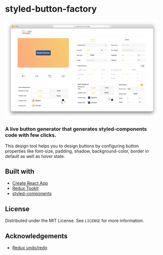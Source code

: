 # styled-button-factory

[![Styled Button](./src/app/assets/styledbutton.png)](https://styled-button.vercel.app/)

### A live button generator that generates styled-components code with few clicks.

This design tool helps you to design buttons by configuring button properties like font-size, padding, shadow, background-color, border in default as well as hover state.

## Built with

- [Create React App](https://github.com/facebook/create-react-app)
- [Redux Tookit](https://github.com/reduxjs/redux-toolkit)
- [styled-components](https://github.com/styled-components/styled-components)

## License

Distributed under the MIT License. See `LICENSE` for more information.

## Acknowledgements

- [Redux undo/redo](https://github.com/omnidan/redux-undo)
